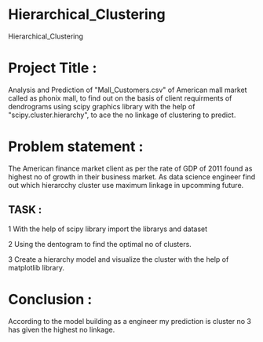 # Hierarchical_Clustering
Hierarchical_Clustering

# Project Title :

Analysis and Prediction of "Mall_Customers.csv" of American mall market called as phonix mall, to find out on the basis of client requirments of dendrograms using scipy graphics library with the help of "scipy.cluster.hierarchy", to ace the no linkage of clustering to predict. 


# Problem statement :

The American finance market client as per the rate of GDP of 2011 found as highest no of growth in their business market. As data science engineer find out which hierarcchy cluster use maximum linkage in upcomming future.

## TASK :

1  With the help of scipy library import the librarys and dataset 

2  Using the dentogram to find the optimal no of clusters.

3  Create a hierarchy model and visualize the cluster with the help of matplotlib library.

# Conclusion :

According to the model building as a engineer my prediction is cluster no 3 has given the highest no linkage.
